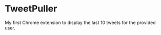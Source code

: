 TweetPuller
===========

My first Chrome extension to display the last 10 tweets for the provided user.